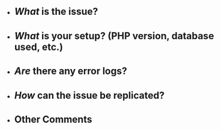 <!--  

I'm sorry you have to come here, I understand your frustrations.
Please complete the list of questions to save us both time.

-->

* ## _What_ is the issue?

<!-- Ex. Immediately after I login, my computer burns down. -->

* ## _What_ is your setup? (PHP version, database used, etc.)

    <!-- From experience, most issues are related to PHP. -->

* ## _Are_ there any error logs?

<!--  Please paste it here if possible -->

* ## _How_ can the issue be replicated?

<!-- Please be as specific as possible. Create a list of steps if necessary. -->

* ## Other Comments

<!--  

I solemnly swear that **I have googled for solutions and the issue is unprecedented**.

-->
